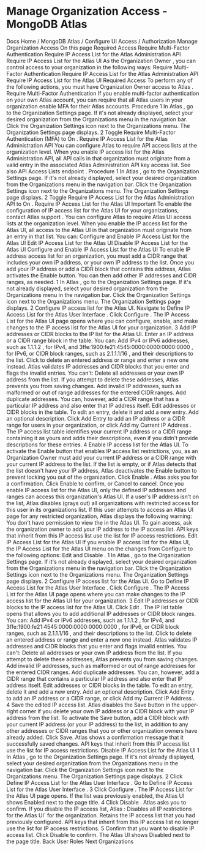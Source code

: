 # Manage Organization Access - MongoDB Atlas


Docs Home / MongoDB Atlas / Configure UI Access / Authorization Manage Organization Access On this page Required Access Require Multi-Factor Authentication Require IP Access List for the Atlas Administration API Require IP Access List for the Atlas UI As the Organization Owner , you can control access to your
organization in the following ways: Require Multi-Factor Authentication Require IP Access List for the Atlas Administration API Require IP Access List for the Atlas UI Required Access To perform any of the following actions, you must have Organization Owner access to Atlas . Require Multi-Factor Authentication If you enable multi-factor authentication on
your own Atlas account, you can require that all Atlas users in your organization enable MFA for their Atlas accounts. Procedure 1 In Atlas , go to the Organization Settings page. If it's not already displayed, select your desired organization
from the Organizations menu in the
navigation bar. Click the Organization Settings icon next to the Organizations menu. The Organization Settings page displays. 2 Toggle Require Multi-Factor Authentication (MFA) to On . Require IP Access List for the Atlas Administration API You can configure Atlas to require API access lists at the organization
level. When you enable IP access list for the Atlas Administration API, all API calls
in that organization must originate from a valid entry in the associated
Atlas Administration API key access list. See also API Access Lists endpoint . Procedure 1 In Atlas , go to the Organization Settings page. If it's not already displayed, select your desired organization
from the Organizations menu in the
navigation bar. Click the Organization Settings icon next to the Organizations menu. The Organization Settings page displays. 2 Toggle Require IP Access List for the Atlas Administration API to On . Require IP Access List for the Atlas UI Important To enable the configuration of IP access list for the Atlas UI
for your organizations, contact Atlas support . You can configure Atlas to require Atlas UI access lists at the
organization level. When you enable the IP access list for the Atlas UI,
all access to the Atlas UI in that organization must originate from
an entry in that list. You can: Configure and Enable IP Access List for the Atlas UI Edit IP Access List for the Atlas UI Disable IP Access List for the Atlas UI Configure and Enable IP Access List for the Atlas UI To enable IP address access list for an organization, you must add a
CIDR range that includes your own IP address, or your own IP address to
the list. Once you add your IP address or add a CIDR block that contains
this address, Atlas activates the Enable button. You can
then add other IP addresses and CIDR ranges, as needed. 1 In Atlas , go to the Organization Settings page. If it's not already displayed, select your desired organization
from the Organizations menu in the
navigation bar. Click the Organization Settings icon next to the Organizations menu. The Organization Settings page displays. 2 Configure IP access list for the Atlas UI. Navigate to Define IP Access List for the Atlas User Interface . Click Configure . The IP Access List for the Atlas UI page opens where you can configure, enable, and make changes to the
IP access list for the Atlas UI for your organization. 3 Add IP addresses or CIDR blocks to the IP list for the Atlas UI. Enter an IP address or a CIDR range block in the table. You can: Add IPv4 or IPv6 addresses, such as 1.1.1.2 , for IPv4, and 3ffe:1900:fe21:4545:0000:0000:0000:0000 , for IPv6, or CIDR block
ranges, such as 2.1.1.1/16 , and their descriptions to the list. Click to delete an entered address or range
and enter a new one instead. Atlas validates IP addresses and CIDR blocks that you enter and flags
the invalid entries. You can't: Delete all addresses or your own IP address from the list. If you
attempt to delete these addresses, Atlas prevents you from saving
changes. Add invalid IP addresses, such as malformed or out of range addresses
for the entered CIDR ranges. Add duplicate addresses. You can, however, add a CIDR range that has
a particular IP address and also enter that IP address itself. Edit addresses or CIDR blocks in the table. To edit an entry, delete
it and add a new entry. Add an optional description. Click Add Entry to add an IP address or a CIDR range for
users in your organization, or click Add my Current IP Address . The IP access list table identifies your current IP address or a
CIDR range containing it as yours and adds their descriptions, even
if you didn't provide descriptions for these entries. 4 Enable IP access list for the Atlas UI. To activate the Enable button that enables IP access list
restrictions, you, as an Organization Owner must add your current
IP address or a CIDR range with your current IP address to the list. If the list is empty, or if Atlas detects that the list doesn't have
your IP address, Atlas deactivates the Enable button to
prevent locking you out of the organization. Click Enable . Atlas asks you for a confirmation. Click Enable to confirm, or Cancel to cancel. Once you enable IP access list for the Atlas UI, only the defined
IP addresses and ranges can access this organization's Atlas UI.
If a user's IP address isn't on the list, Atlas disables (grays out)
all organizations with restricted access for this user in its organizations
list. If this user attempts to access an Atlas UI page for any
restricted organization, Atlas displays the following warning: You don't have permission to view the <url-with-organizationID> in the Atlas UI. To gain access, ask the organization owner to add your IP address to the IP access list. API keys that inherit from this IP access list use the list for
IP access restrictions. Edit IP Access List for the Atlas UI If you enable IP access list for the Atlas UI,
the IP Access List for the Atlas UI menu on the
changes from Configure to the following options: Edit and Disable . 1 In Atlas , go to the Organization Settings page. If it's not already displayed, select your desired organization
from the Organizations menu in the
navigation bar. Click the Organization Settings icon next to the Organizations menu. The Organization Settings page displays. 2 Configure IP access list for the Atlas UI. Go to Define IP Access List for the Atlas User Interface . Click Configure .
The IP Access List for the Atlas UI page opens where you
can make changes to the IP access list for the Atlas UI for your organization. 3 Edit IP addresses or CIDR blocks to the IP access list for the Atlas UI. Click Edit .
The IP list table opens that allows you to add additional IP addresses
or CIDR block ranges. You can: Add IPv4 or IPv6 addresses, such as 1.1.1.2 , for IPv4, and 3ffe:1900:fe21:4545:0000:0000:0000:0000 , for IPv6, or CIDR block
ranges, such as 2.1.1.1/16 , and their descriptions to the list. Click to delete an entered address or range
and enter a new one instead. Atlas validates IP addresses and CIDR blocks that you enter and flags
invalid entries. You can't: Delete all addresses or your own IP address from the list. If you
attempt to delete these addresses, Atlas prevents you from saving changes. Add invalid IP addresses, such as malformed or out of range addresses
for the entered CIDR ranges. Add duplicate addresses. You can, however, add a CIDR range that contains
a particular IP address and also enter that IP address itself. Edit addresses or CIDR blocks in the table. To edit an entry,
delete it and add a new entry. Add an optional description. Click Add Entry to add an IP address or a CIDR range, or
click Add my Current IP Address . 4 Save the edited IP access list. Atlas disables the Save button in the upper-right corner
if you delete your own IP address or a CIDR block with your IP address
from the list. To activate the Save button, add a CIDR block with your
current IP address (or your IP address) to the list, in addition to any
other addresses or CIDR ranges that you or other organization owners
have already added. Click Save. Atlas shows a confirmation message that it successfully saved changes. API keys that inherit from this IP access list use the list for IP access
restrictions. Disable IP Access List for the Atlas UI 1 In Atlas , go to the Organization Settings page. If it's not already displayed, select your desired organization
from the Organizations menu in the
navigation bar. Click the Organization Settings icon next to the Organizations menu. The Organization Settings page displays. 2 Click Define IP Access List for the Atlas User Interface . Go to Define IP Access List for the Atlas User Interface . 3 Click Configure . The IP Access List for the Atlas UI page opens. If the
list was previously enabled, the Atlas UI shows Enabled next to the page title. 4 Click Disable . Atlas asks you to confirm. If you disable the IP access list, Atlas : Disables all IP restrictions for the Atlas UI` for the organization. Retains the IP access list that you had previously configured.
API keys that inherit from this IP access list no longer use the list
for IP access restrictions. 5 Confirm that you want to disable IP access list. Click Disable to confirm. The Atlas UI shows Disabled next to the page title. Back User Roles Next Organizations
